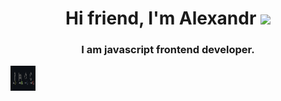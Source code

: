 <h1 align="center">
  Hi friend, I'm Alexandr
  <img src="https://github.com/blackcater/blackcater/raw/main/images/Hi.gif" height="32"/>
</h1>
<h3 align="center">I am javascript frontend developer.</h3>
<img width="40" height="40" src="./bg.jpg" />

